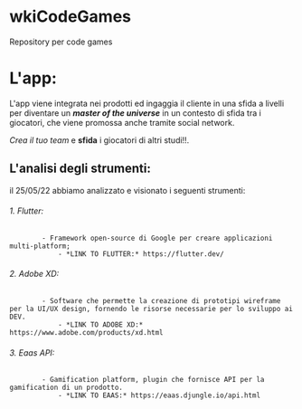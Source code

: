 # wkiCodeGames
Repository per code games

# L'app:

L'app viene integrata nei prodotti ed ingaggia il cliente in una sfida a livelli per diventare un ***master of the universe*** in un contesto di sfida tra i giocatori, che viene promossa anche tramite social network.

_Crea il tuo team_ e **sfida** i giocatori di altri studi!!.

## L'analisi degli strumenti:

il 25/05/22 abbiamo analizzato e visionato i seguenti strumenti:

######  1. Flutter:
            - Framework open-source di Google per creare applicazioni multi-platform;
                - *LINK TO FLUTTER:* https://flutter.dev/
  
######  2. Adobe XD:
            - Software che permette la creazione di prototipi wireframe per la UI/UX design, fornendo le risorse necessarie per lo sviluppo ai DEV.
                - *LINK TO ADOBE XD:* https://www.adobe.com/products/xd.html
                
######  3. Eaas API:
            - Gamification platform, plugin che fornisce API per la gamification di un prodotto.
                - *LINK TO EAAS:* https://eaas.djungle.io/api.html
            

